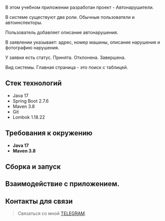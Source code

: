 В этом учебном приложении разработан проект - Автонарушители.

В системе существуют две роли. Обычные пользователи и автоинспекторы.

Пользователь добавляет описание автонарушения.

В заявлении указывает: адрес, номер машины, описание нарушения и фотографию нарушения.

У заявки есть статус. Принята. Отклонена. Завершена.

Вид системы. Главная страница - это поиск с таблицей.

## Стек технологий
- Java 17
- Spring Boot 2.7.6
- Maven 3.8
- Git
- Lombok 1.18.22

## Требования к окружению

- **Java 17**
- **Maven 3.8**

## Сборка и запуск<br>


## Взаимодействие с приложением.


## Контакты для связи<br>
> Связаться со мной [TELEGRAM](https://t.me/AlekseyNovoselov/).